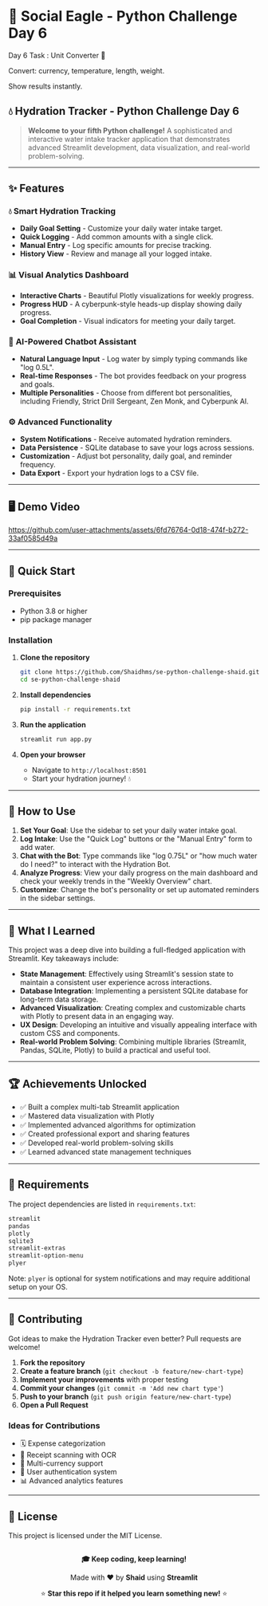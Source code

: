 # 🦅 Social Eagle - Python Challenge Day 6

Day 6 Task : 
Unit Converter 🔄

Convert: currency, temperature, length, weight.

Show results instantly.

## 💧 Hydration Tracker - Python Challenge Day 6

> **Welcome to your fifth Python challenge\!** A sophisticated and interactive water intake tracker application that demonstrates advanced Streamlit development, data visualization, and real-world problem-solving.

-----

## ✨ Features

### 💧 **Smart Hydration Tracking**

  - **Daily Goal Setting** - Customize your daily water intake target.
  - **Quick Logging** - Add common amounts with a single click.
  - **Manual Entry** - Log specific amounts for precise tracking.
  - **History View** - Review and manage all your logged intake.

### 📊 **Visual Analytics Dashboard**

  - **Interactive Charts** - Beautiful Plotly visualizations for weekly progress.
  - **Progress HUD** - A cyberpunk-style heads-up display showing daily progress.
  - **Goal Completion** - Visual indicators for meeting your daily target.

### 🤖 **AI-Powered Chatbot Assistant**

  - **Natural Language Input** - Log water by simply typing commands like "log 0.5L".
  - **Real-time Responses** - The bot provides feedback on your progress and goals.
  - **Multiple Personalities** - Choose from different bot personalities, including Friendly, Strict Drill Sergeant, Zen Monk, and Cyberpunk AI.

### ⚙️ **Advanced Functionality**

  - **System Notifications** - Receive automated hydration reminders.
  - **Data Persistence** - SQLite database to save your logs across sessions.
  - **Customization** - Adjust bot personality, daily goal, and reminder frequency.
  - **Data Export** - Export your hydration logs to a CSV file.

-----

## 🖥️ Demo Video



https://github.com/user-attachments/assets/6fd76764-0d18-474f-b272-33af0585d49a



-----

## 🚀 Quick Start

### Prerequisites

  - Python 3.8 or higher
  - pip package manager

### Installation

1.  **Clone the repository**

    ```bash
    git clone https://github.com/Shaidhms/se-python-challenge-shaid.git
    cd se-python-challenge-shaid
    ```

2.  **Install dependencies**

    ```bash
    pip install -r requirements.txt
    ```

3.  **Run the application**

    ```bash
    streamlit run app.py
    ```

4.  **Open your browser**

      - Navigate to `http://localhost:8501`
      - Start your hydration journey\! 💧

-----

## 🎯 How to Use

1.  **Set Your Goal**: Use the sidebar to set your daily water intake goal.
2.  **Log Intake**: Use the "Quick Log" buttons or the "Manual Entry" form to add water.
3.  **Chat with the Bot**: Type commands like "log 0.75L" or "how much water do I need?" to interact with the Hydration Bot.
4.  **Analyze Progress**: View your daily progress on the main dashboard and check your weekly trends in the "Weekly Overview" chart.
5.  **Customize**: Change the bot's personality or set up automated reminders in the sidebar settings.

-----

## 🧠 What I Learned

This project was a deep dive into building a full-fledged application with Streamlit. Key takeaways include:

  - **State Management**: Effectively using Streamlit's session state to maintain a consistent user experience across interactions.
  - **Database Integration**: Implementing a persistent SQLite database for long-term data storage.
  - **Advanced Visualization**: Creating complex and customizable charts with Plotly to present data in an engaging way.
  - **UX Design**: Developing an intuitive and visually appealing interface with custom CSS and components.
  - **Real-world Problem Solving**: Combining multiple libraries (Streamlit, Pandas, SQLite, Plotly) to build a practical and useful tool.

-----
## 🏆 Achievements Unlocked

  - ✅ Built a complex multi-tab Streamlit application
  - ✅ Mastered data visualization with Plotly
  - ✅ Implemented advanced algorithms for optimization
  - ✅ Created professional export and sharing features
  - ✅ Developed real-world problem-solving skills
  - ✅ Learned advanced state management techniques
-----

## 📝 Requirements

The project dependencies are listed in `requirements.txt`:

```txt
streamlit
pandas
plotly
sqlite3
streamlit-extras
streamlit-option-menu
plyer
```

Note: `plyer` is optional for system notifications and may require additional setup on your OS.

-----

## 🤝 Contributing

Got ideas to make the Hydration Tracker even better? Pull requests are welcome\!

1.  **Fork the repository**
2.  **Create a feature branch** (`git checkout -b feature/new-chart-type`)
3.  **Implement your improvements** with proper testing
4.  **Commit your changes** (`git commit -m 'Add new chart type'`)
5.  **Push to your branch** (`git push origin feature/new-chart-type`)
6.  **Open a Pull Request**

### Ideas for Contributions

  - 🗓️ Expense categorization
  - 📸 Receipt scanning with OCR
  - 💱 Multi-currency support
  - 🔐 User authentication system
  - 📊 Advanced analytics features

-----

## 📄 License

This project is licensed under the MIT License.

## 

<div align="center"\>

**🎓 Keep coding, keep learning\!**

Made with ❤️ by **Shaid** using **Streamlit**

⭐ **Star this repo if it helped you learn something new\!** ⭐

</div>
